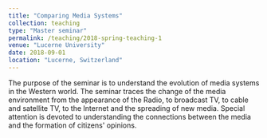 ```yaml
---
title: "Comparing Media Systems"
collection: teaching
type: "Master seminar"
permalink: /teaching/2018-spring-teaching-1
venue: "Lucerne University"
date: 2018-09-01
location: "Lucerne, Switzerland"
---
```


 The purpose of the seminar is to understand the evolution of media systems in the Western world. The seminar traces the change of the media environment from the appearance of the Radio, to broadcast TV, to cable and satellite TV, to the Internet and the spreading of new media. Special attention is devoted to understanding the connections between the media and the formation of citizens' opinions.

